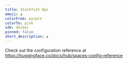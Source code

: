 ```yaml
---
title: Stockfish Api
emoji: ♟️
colorFrom: purple
colorTo: pink
sdk: docker
pinned: false
short_description: ♟️
---
```


Check out the configuration reference at https://huggingface.co/docs/hub/spaces-config-reference
